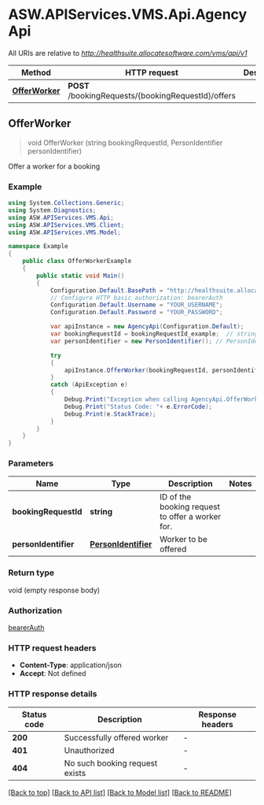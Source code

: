 # ASW.APIServices.VMS.Api.AgencyApi

All URIs are relative to *http://healthsuite.allocatesoftware.com/vms/api/v1*

Method | HTTP request | Description
------------- | ------------- | -------------
[**OfferWorker**](AgencyApi.md#offerworker) | **POST** /bookingRequests/{bookingRequestId}/offers | 



## OfferWorker

> void OfferWorker (string bookingRequestId, PersonIdentifier personIdentifier)



Offer a worker for a booking

### Example

```csharp
using System.Collections.Generic;
using System.Diagnostics;
using ASW.APIServices.VMS.Api;
using ASW.APIServices.VMS.Client;
using ASW.APIServices.VMS.Model;

namespace Example
{
    public class OfferWorkerExample
    {
        public static void Main()
        {
            Configuration.Default.BasePath = "http://healthsuite.allocatesoftware.com/vms/api/v1";
            // Configure HTTP basic authorization: bearerAuth
            Configuration.Default.Username = "YOUR_USERNAME";
            Configuration.Default.Password = "YOUR_PASSWORD";

            var apiInstance = new AgencyApi(Configuration.Default);
            var bookingRequestId = bookingRequestId_example;  // string | ID of the booking request to offer a worker for.
            var personIdentifier = new PersonIdentifier(); // PersonIdentifier | Worker to be offered

            try
            {
                apiInstance.OfferWorker(bookingRequestId, personIdentifier);
            }
            catch (ApiException e)
            {
                Debug.Print("Exception when calling AgencyApi.OfferWorker: " + e.Message );
                Debug.Print("Status Code: "+ e.ErrorCode);
                Debug.Print(e.StackTrace);
            }
        }
    }
}
```

### Parameters


Name | Type | Description  | Notes
------------- | ------------- | ------------- | -------------
 **bookingRequestId** | **string**| ID of the booking request to offer a worker for. | 
 **personIdentifier** | [**PersonIdentifier**](PersonIdentifier.md)| Worker to be offered | 

### Return type

void (empty response body)

### Authorization

[bearerAuth](../README.md#bearerAuth)

### HTTP request headers

- **Content-Type**: application/json
- **Accept**: Not defined

### HTTP response details
| Status code | Description | Response headers |
|-------------|-------------|------------------|
| **200** | Successfully offered worker |  -  |
| **401** | Unauthorized |  -  |
| **404** | No such booking request exists |  -  |

[[Back to top]](#)
[[Back to API list]](../README.md#documentation-for-api-endpoints)
[[Back to Model list]](../README.md#documentation-for-models)
[[Back to README]](../README.md)

